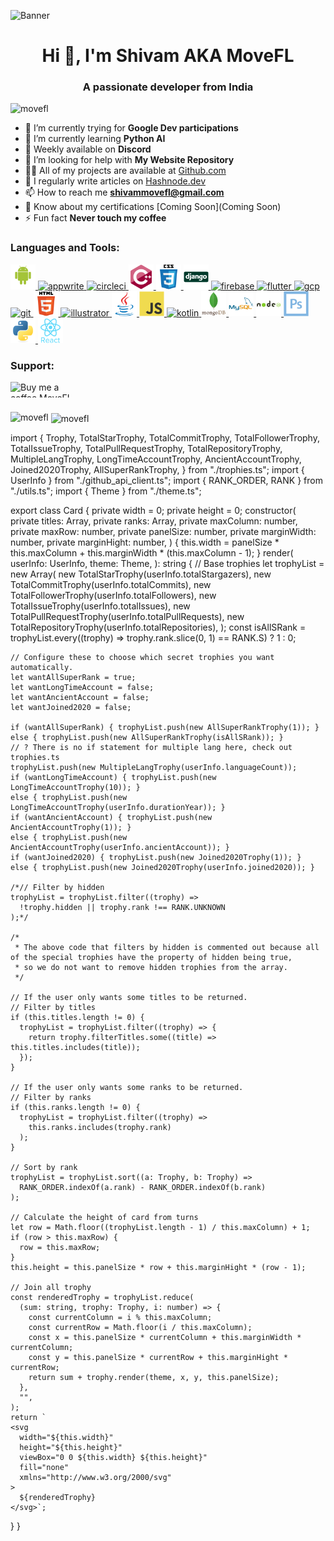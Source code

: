 ![Banner](https://user-images.githubusercontent.com/91766105/136679340-5b09f4fe-9aac-421b-8381-e7aef95fd060.png)

<h1 align="center">Hi 👋, I'm Shivam AKA MoveFL</h1>
<h3 align="center">A passionate developer from India</h3>

<p align="left"> <img src="https://komarev.com/ghpvc/?username=movefl&label=Profile%20views&color=831be2&style=flat" alt="movefl" /> </p>

- 🔭 I’m currently trying for **Google Dev participations**
- 🌱 I’m currently learning **Python AI**
- 👯 Weekly available on **Discord**
- 🤝 I’m looking for help with **My Website Repository**
- 👨‍💻 All of my projects are available at [Github.com](Github.com)
- 📝 I regularly write articles on [Hashnode.dev](Hashnode.dev)
- 📫 How to reach me **shivammovefl@gmail.com**
- 📄 Know about my certifications [Coming Soon](Coming Soon)
- ⚡ Fun fact **Never touch my coffee**



<h3 align="left">Languages and Tools:</h3>
<p align="left"> <a href="https://developer.android.com" target="_blank"> <img src="https://raw.githubusercontent.com/devicons/devicon/master/icons/android/android-original-wordmark.svg" alt="android" width="40" height="40"/> </a> <a href="https://appwrite.io" target="_blank"> <img src="https://www.vectorlogo.zone/logos/appwriteio/appwriteio-icon.svg" alt="appwrite" width="40" height="40"/> </a> <a href="https://circleci.com" target="_blank"> <img src="https://www.vectorlogo.zone/logos/circleci/circleci-icon.svg" alt="circleci" width="40" height="40"/> </a> <a href="https://www.w3schools.com/cpp/" target="_blank"> <img src="https://raw.githubusercontent.com/devicons/devicon/master/icons/cplusplus/cplusplus-original.svg" alt="cplusplus" width="40" height="40"/> </a> <a href="https://www.w3schools.com/css/" target="_blank"> <img src="https://raw.githubusercontent.com/devicons/devicon/master/icons/css3/css3-original-wordmark.svg" alt="css3" width="40" height="40"/> </a> <a href="https://www.djangoproject.com/" target="_blank"> <img src="https://raw.githubusercontent.com/devicons/devicon/master/icons/django/django-original.svg" alt="django" width="40" height="40"/> </a> <a href="https://firebase.google.com/" target="_blank"> <img src="https://www.vectorlogo.zone/logos/firebase/firebase-icon.svg" alt="firebase" width="40" height="40"/> </a> <a href="https://flutter.dev" target="_blank"> <img src="https://www.vectorlogo.zone/logos/flutterio/flutterio-icon.svg" alt="flutter" width="40" height="40"/> </a> <a href="https://cloud.google.com" target="_blank"> <img src="https://www.vectorlogo.zone/logos/google_cloud/google_cloud-icon.svg" alt="gcp" width="40" height="40"/> </a> <a href="https://git-scm.com/" target="_blank"> <img src="https://www.vectorlogo.zone/logos/git-scm/git-scm-icon.svg" alt="git" width="40" height="40"/> </a> <a href="https://www.w3.org/html/" target="_blank"> <img src="https://raw.githubusercontent.com/devicons/devicon/master/icons/html5/html5-original-wordmark.svg" alt="html5" width="40" height="40"/> </a> <a href="https://www.adobe.com/in/products/illustrator.html" target="_blank"> <img src="https://www.vectorlogo.zone/logos/adobe_illustrator/adobe_illustrator-icon.svg" alt="illustrator" width="40" height="40"/> </a> <a href="https://www.java.com" target="_blank"> <img src="https://raw.githubusercontent.com/devicons/devicon/master/icons/java/java-original.svg" alt="java" width="40" height="40"/> </a> <a href="https://developer.mozilla.org/en-US/docs/Web/JavaScript" target="_blank"> <img src="https://raw.githubusercontent.com/devicons/devicon/master/icons/javascript/javascript-original.svg" alt="javascript" width="40" height="40"/> </a> <a href="https://kotlinlang.org" target="_blank"> <img src="https://www.vectorlogo.zone/logos/kotlinlang/kotlinlang-icon.svg" alt="kotlin" width="40" height="40"/> </a> <a href="https://www.mongodb.com/" target="_blank"> <img src="https://raw.githubusercontent.com/devicons/devicon/master/icons/mongodb/mongodb-original-wordmark.svg" alt="mongodb" width="40" height="40"/> </a> <a href="https://www.mysql.com/" target="_blank"> <img src="https://raw.githubusercontent.com/devicons/devicon/master/icons/mysql/mysql-original-wordmark.svg" alt="mysql" width="40" height="40"/> </a> <a href="https://nodejs.org" target="_blank"> <img src="https://raw.githubusercontent.com/devicons/devicon/master/icons/nodejs/nodejs-original-wordmark.svg" alt="nodejs" width="40" height="40"/> </a> <a href="https://www.photoshop.com/en" target="_blank"> <img src="https://raw.githubusercontent.com/devicons/devicon/master/icons/photoshop/photoshop-line.svg" alt="photoshop" width="40" height="40"/> </a> <a href="https://www.python.org" target="_blank"> <img src="https://raw.githubusercontent.com/devicons/devicon/master/icons/python/python-original.svg" alt="python" width="40" height="40"/> </a> <a href="https://reactjs.org/" target="_blank"> <img src="https://raw.githubusercontent.com/devicons/devicon/master/icons/react/react-original-wordmark.svg" alt="react" width="40" height="40"/> </a> </p>

<h3 align="left">Support:</h3>
<p><a href="https://www.buymeacoffee.com/Buy me a coffee MoveFL"> <img align="left" src="https://cdn.buymeacoffee.com/buttons/v2/default-yellow.png" height="25" width="105" alt="Buy me a coffee MoveFL" /></a></p><br><br>


<p><img align="left" src="https://github-readme-stats.vercel.app/api/top-langs?username=movefl&show_icons=true&locale=en&layout=compact" alt="movefl" /></p>

<p>&nbsp;<img align="center" src="https://github-readme-stats.vercel.app/api?username=movefl&show_icons=true&locale=en" alt="movefl" /></p>

import {
  Trophy,
  TotalStarTrophy,
  TotalCommitTrophy,
  TotalFollowerTrophy,
  TotalIssueTrophy,
  TotalPullRequestTrophy,
  TotalRepositoryTrophy,
  MultipleLangTrophy,
  LongTimeAccountTrophy,
  AncientAccountTrophy,
  Joined2020Trophy,
  AllSuperRankTrophy,
} from "./trophies.ts";
import { UserInfo } from "./github_api_client.ts";
import { RANK_ORDER, RANK } from "./utils.ts";
import { Theme } from "./theme.ts";

export class Card {
  private width = 0;
  private height = 0;
  constructor(
    private titles: Array<string>,
    private ranks: Array<string>,
    private maxColumn: number,
    private maxRow: number,
    private panelSize: number,
    private marginWidth: number,
    private marginHight: number,
  ) {
    this.width = panelSize * this.maxColumn + this.marginWidth * (this.maxColumn - 1);
  }
  render(
    userInfo: UserInfo,
    theme: Theme,
  ): string {
    // Base trophies
    let trophyList = new Array<Trophy>(
      new TotalStarTrophy(userInfo.totalStargazers),
      new TotalCommitTrophy(userInfo.totalCommits),
      new TotalFollowerTrophy(userInfo.totalFollowers),
      new TotalIssueTrophy(userInfo.totalIssues),
      new TotalPullRequestTrophy(userInfo.totalPullRequests),
      new TotalRepositoryTrophy(userInfo.totalRepositories),
    );
    const isAllSRank =
      trophyList.every((trophy) => trophy.rank.slice(0, 1) == RANK.S) ? 1 : 0;

    // Configure these to choose which secret trophies you want automatically.
    let wantAllSuperRank = true;
    let wantLongTimeAccount = false;
    let wantAncientAccount = false;
    let wantJoined2020 = false;

    if (wantAllSuperRank) { trophyList.push(new AllSuperRankTrophy(1)); } 
    else { trophyList.push(new AllSuperRankTrophy(isAllSRank)); }
    // ? There is no if statement for multiple lang here, check out trophies.ts
    trophyList.push(new MultipleLangTrophy(userInfo.languageCount));
    if (wantLongTimeAccount) { trophyList.push(new LongTimeAccountTrophy(10)); }
    else { trophyList.push(new LongTimeAccountTrophy(userInfo.durationYear)); }
    if (wantAncientAccount) { trophyList.push(new AncientAccountTrophy(1)); }
    else { trophyList.push(new AncientAccountTrophy(userInfo.ancientAccount)); }
    if (wantJoined2020) { trophyList.push(new Joined2020Trophy(1)); }
    else { trophyList.push(new Joined2020Trophy(userInfo.joined2020)); }

    /*// Filter by hidden
    trophyList = trophyList.filter((trophy) =>
      !trophy.hidden || trophy.rank !== RANK.UNKNOWN
    );*/
      
    /*
     * The above code that filters by hidden is commented out because all of the special trophies have the property of hidden being true,
     * so we do not want to remove hidden trophies from the array.
     */

    // If the user only wants some titles to be returned.
    // Filter by titles
    if (this.titles.length != 0) {
      trophyList = trophyList.filter((trophy) => {
        return trophy.filterTitles.some((title) => this.titles.includes(title));
      });
    }

    // If the user only wants some ranks to be returned.
    // Filter by ranks
    if (this.ranks.length != 0) {
      trophyList = trophyList.filter((trophy) =>
        this.ranks.includes(trophy.rank)
      );
    }

    // Sort by rank
    trophyList = trophyList.sort((a: Trophy, b: Trophy) =>
      RANK_ORDER.indexOf(a.rank) - RANK_ORDER.indexOf(b.rank)
    );

    // Calculate the height of card from turns
    let row = Math.floor((trophyList.length - 1) / this.maxColumn) + 1;
    if (row > this.maxRow) {
      row = this.maxRow;
    }
    this.height = this.panelSize * row + this.marginHight * (row - 1);

    // Join all trophy
    const renderedTrophy = trophyList.reduce(
      (sum: string, trophy: Trophy, i: number) => {
        const currentColumn = i % this.maxColumn;
        const currentRow = Math.floor(i / this.maxColumn);
        const x = this.panelSize * currentColumn + this.marginWidth * currentColumn;
        const y = this.panelSize * currentRow + this.marginHight * currentRow;
        return sum + trophy.render(theme, x, y, this.panelSize);
      },
      "",
    );
    return `
    <svg
      width="${this.width}"
      height="${this.height}"
      viewBox="0 0 ${this.width} ${this.height}"
      fill="none"
      xmlns="http://www.w3.org/2000/svg"
    >
      ${renderedTrophy}
    </svg>`;
  }
}
